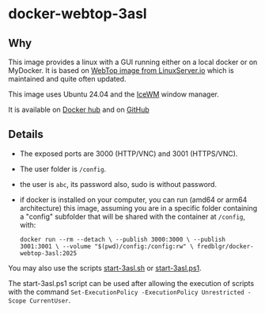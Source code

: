 
# docker-webtop-3asl

## Why

This image provides a linux with a GUI running either on a local docker or on MyDocker. 
It is based on [WebTop image from LinuxServer.io](https://github.com/linuxserver/docker-webtop) 
which is maintained and quite often updated.

This image uses Ubuntu 24.04 and the [IceWM](https://ice-wm.org) window manager.

It is available on [Docker hub](https://hub.docker.com/r/fredblgr/docker-webtop-3asl)
and on [GitHub](https://github.com/Frederic-Boulanger-UPS/docker-webtop-3asl)

## Details

- The exposed ports are 3000 (HTTP/VNC) and 3001 (HTTPS/VNC).
- The user folder is `/config`.
- the user is `abc`, its password also, sudo is without password.
- if docker is installed on your computer, you can run (amd64 or arm64 architecture) this 
  image, assuming you are in a specific folder containing a "config" subfolder that will 
  be shared with the container at `/config`, with:
  
  `docker run --rm --detach \
  						--publish 3000:3000 \
  						--publish 3001:3001 \
  						--volume "$(pwd)/config:/config:rw" \
    			fredblgr/docker-webtop-3asl:2025`

You may also use the scripts [start-3asl.sh](https://github.com/Frederic-Boulanger-UPS/docker-webtop-3asl/blob/main/start-3asl.sh) or [start-3asl.ps1](https://github.com/Frederic-Boulanger-UPS/docker-webtop-3asl/blob/main/start-3asl.ps1).

The start-3asl.ps1 script can be used after allowing the execution of scripts with the command ```Set-ExecutionPolicy -ExecutionPolicy Unrestricted -Scope CurrentUser```.

